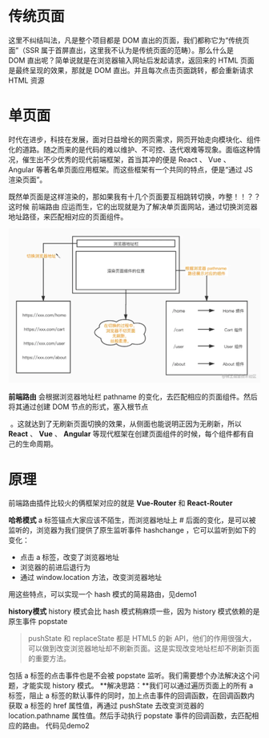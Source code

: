 # 传统页面
这里不纠结叫法，凡是整个项目都是 DOM 直出的页面，我们都称它为“传统页面”（SSR 属于首屏直出，这里我不认为是传统页面的范畴）。那么什么是 DOM 直出呢？简单说就是在浏览器输入网址后发起请求，返回来的 HTML 页面是最终呈现的效果，那就是 DOM 直出。并且每次点击页面跳转，都会重新请求 HTML 资源

# 单页面
时代在进步，科技在发展，面对日益增长的网页需求，网页开始走向模块化、组件化的道路。随之而来的是代码的难以维护、不可控、迭代艰难等现象。面临这种情况，催生出不少优秀的现代前端框架，首当其冲的便是 React 、 Vue 、 Angular 等著名单页面应用框架。而这些框架有一个共同的特点，便是“通过 JS 渲染页面”。


既然单页面是这样渲染的，那如果我有十几个页面要互相跳转切换，咋整！！？？这时候 前端路由 应运而生，它的出现就是为了解决单页面网站，通过切换浏览器地址路径，来匹配相对应的页面组件。

![Alt text](image.png)

**前端路由** 会根据浏览器地址栏 pathname 的变化，去匹配相应的页面组件。然后将其通过创建 DOM 节点的形式，塞入根节点 <div id="root"></div> 。这就达到了无刷新页面切换的效果，从侧面也能说明正因为无刷新，所以 **React** 、 **Vue** 、 **Angular** 等现代框架在创建页面组件的时候，每个组件都有自己的生命周期。


# 原理
前端路由插件比较火的俩框架对应的就是 **Vue-Router** 和 **React-Router**

**哈希模式**
a 标签锚点大家应该不陌生，而浏览器地址上 # 后面的变化，是可以被监听的，浏览器为我们提供了原生监听事件 hashchange ，它可以监听到如下的变化：
- 点击 a 标签，改变了浏览器地址
- 浏览器的前进后退行为
- 通过 window.location 方法，改变浏览器地址

用这些特点，可以实现一个 hash 模式的简易路由，见demo1

**history模式**
history 模式会比 hash 模式稍麻烦一些，因为 history 模式依赖的是原生事件 popstate
> pushState 和 replaceState 都是 HTML5 的新 API，他们的作用很强大，可以做到改变浏览器地址却不刷新页面。这是实现改变地址栏却不刷新页面的重要方法。

包括 a 标签的点击事件也是不会被 popstate 监听。我们需要想个办法解决这个问题，才能实现 history 模式。
**解决思路：**我们可以通过遍历页面上的所有 a 标签，阻止 a 标签的默认事件的同时，加上点击事件的回调函数，在回调函数内获取 a 标签的 href 属性值，再通过 pushState 去改变浏览器的 location.pathname 属性值。然后手动执行 popstate 事件的回调函数，去匹配相应的路由。
代码见demo2

